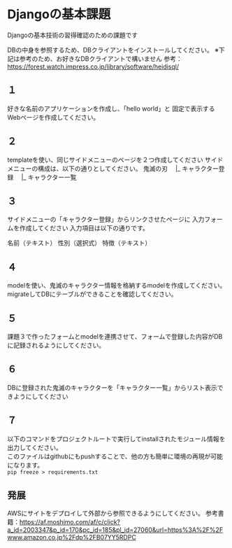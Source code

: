 # Djangoの基本課題
Djangoの基本技術の習得確認のための課題です

DBの中身を参照するため、DBクライアントをインストールしてください。
※下記は参考のため、お好きなDBクライアントで構いません
参考：https://forest.watch.impress.co.jp/library/software/heidisql/

## １
好きな名前のアプリケーションを作成し、「hello world」と
固定で表示するWebページを作成してください。

## ２
templateを使い、同じサイドメニューのページを２つ作成してください
サイドメニューの構成は、以下の通りとしてください。
鬼滅の刃
　|_ キャラクター登録
　|_ キャラクター一覧

## ３
サイドメニューの「キャラクター登録」からリンクさせたページに
入力フォームを作成してください
入力項目は以下の通りです。

名前（テキスト）
性別（選択式）
特徴（テキスト）

## ４
modelを使い、鬼滅のキャラクター情報を格納するmodelを作成してください。
migrateしてDBにテーブルができることを確認してください。

## ５
課題３で作ったフォームとmodelを連携させて、フォームで登録した内容がDBに記録されるようにしてください。

## ６
DBに登録された鬼滅のキャラクターを「キャラクター一覧」からリスト表示できようにしてください

## ７
以下のコマンドをプロジェクトルートで実行してinstallされたモジュール情報を出力してください。  
このファイルはgithubにもpushすることで、他の方も簡単に環境の再現が可能になります。  
`pip freeze > requirements.txt`

## 発展
AWSにサイトをデプロイして外部から参照できるようにしてください。
参考書籍：https://af.moshimo.com/af/c/click?a_id=2003347&p_id=170&pc_id=185&pl_id=27060&url=https%3A%2F%2Fwww.amazon.co.jp%2Fdp%2FB07YY5RDPC


